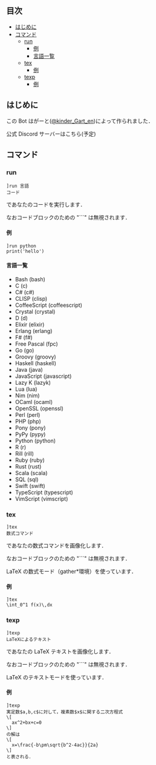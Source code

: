 ## 目次
- [はじめに](#はじめに)
- [コマンド](#コマンド)    
  - [run](#run)
    - [例](#e1)
    - [言語一覧](#言語一覧)
  - [tex](#tex)
    - [例](#e2)
  - [texp](#texp)
    - [例](#e3)

## はじめに
この Bot はがーと([@kinder_Gart_en](https://twitter.com/kinder_Gart_en))によって作られました．

公式 Discord サーバーはこちら(予定)
## コマンド
### run
```
]run 言語
コード
```
であなたのコードを実行します．

なおコードブロックのための "```" は無視されます．
#### 例<a id="e1"></a>
```
]run python
print('hello')
```
#### 言語一覧
- Bash (bash)
- C (c)
- C# (c#)
- CLISP (clisp)
- CoffeeScript (coffeescript)
- Crystal (crystal)
- D (d)
- Elixir (elixir)
- Erlang (erlang)
- F# (f#)
- Free Pascal (fpc)
- Go (go)
- Groovy (groovy)
- Haskell (haskell)
- Java (java)
- JavaScript (javascript)
- Lazy K (lazyk)
- Lua (lua)
- Nim (nim)
- OCaml (ocaml)
- OpenSSL (openssl)
- Perl (perl)
- PHP (php)
- Pony (pony)
- PyPy (pypy)
- Python (python)
- R (r)
- Rill (rill)
- Ruby (ruby)
- Rust (rust)
- Scala (scala)
- SQL (sql)
- Swift (swift)
- TypeScript (typescript)
- VimScript (vimscript)

### tex
```
]tex
数式コマンド
```
であなたの数式コマンドを画像化します．

なおコードブロックのための "```" は無視されます．

LaTeX の数式モード（gather*環境）を使っています．
#### 例<a id="e2"></a>
```
]tex
\int_0^1 f(x)\,dx
```
### texp
```
]texp
LaTeXによるテキスト
```
であなたの LaTeX テキストを画像化します．

なおコードブロックのための "```" は無視されます．

LaTeX のテキストモードを使っています．
#### 例<a id="e3"></a>
```
]texp
実定数$a,b,c$に対して，複素数$x$に関する二次方程式
\[
  ax^2+bx+c=0
\]
の解は
\[
  x=\frac{-b\pm\sqrt{b^2-4ac}}{2a}
\]
と表される．
```
